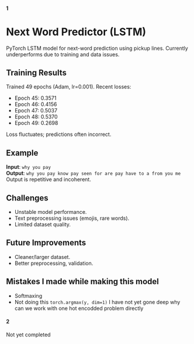 #### 1
# Next Word Predictor (LSTM)

PyTorch LSTM model for next-word prediction using pickup lines. Currently underperforms due to training and data issues.

## Training Results
Trained 49 epochs (Adam, lr=0.001). Recent losses:
- Epoch 45: 0.3571
- Epoch 46: 0.4156
- Epoch 47: 0.5037
- Epoch 48: 0.5370
- Epoch 49: 0.2698

Loss fluctuates; predictions often incorrect.

## Example
**Input**: `why you pay`  
**Output**: `why you pay know pay seen for are pay have to a from you me`  
Output is repetitive and incoherent.

## Challenges
- Unstable model performance.
- Text preprocessing issues (emojis, rare words).
- Limited dataset quality.

## Future Improvements
- Cleaner/larger dataset.
- Better preprocessing, validation.

## Mistakes I made while making this model
- Softmaxing 
- Not doing this ```torch.argmax(y, dim=1)```
I have not yet gone deep why can we work with one hot encodded problem directly

#### 2
Not yet completed
